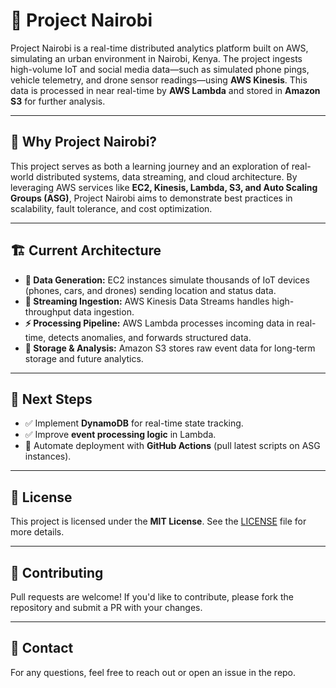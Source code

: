 # 🌆 **Project Nairobi**  
Project Nairobi is a real-time distributed analytics platform built on AWS, simulating an urban environment in Nairobi, Kenya. The project ingests high-volume IoT and social media data—such as simulated phone pings, vehicle telemetry, and drone sensor readings—using **AWS Kinesis**. This data is processed in near real-time by **AWS Lambda** and stored in **Amazon S3** for further analysis.

---

## 🚀 **Why Project Nairobi?**  
This project serves as both a learning journey and an exploration of real-world distributed systems, data streaming, and cloud architecture. By leveraging AWS services like **EC2, Kinesis, Lambda, S3, and Auto Scaling Groups (ASG)**, Project Nairobi aims to demonstrate best practices in scalability, fault tolerance, and cost optimization.

---

## 🏗 **Current Architecture**  
- **📡 Data Generation:** EC2 instances simulate thousands of IoT devices (phones, cars, and drones) sending location and status data.  
- **🚀 Streaming Ingestion:** AWS Kinesis Data Streams handles high-throughput data ingestion.  
- **⚡ Processing Pipeline:** AWS Lambda processes incoming data in real-time, detects anomalies, and forwards structured data.  
- **📂 Storage & Analysis:** Amazon S3 stores raw event data for long-term storage and future analytics.  

---

## 📌 **Next Steps**  
- ✅ Implement **DynamoDB** for real-time state tracking.  
- ✅ Improve **event processing logic** in Lambda.  
- 🔄 Automate deployment with **GitHub Actions** (pull latest scripts on ASG instances).  

---

## 📜 **License**  
This project is licensed under the **MIT License**. See the [LICENSE](LICENSE) file for more details.  

---

## 🤝 **Contributing**  
Pull requests are welcome! If you'd like to contribute, please fork the repository and submit a PR with your changes.  

---

## 📧 **Contact**  
For any questions, feel free to reach out or open an issue in the repo.  
